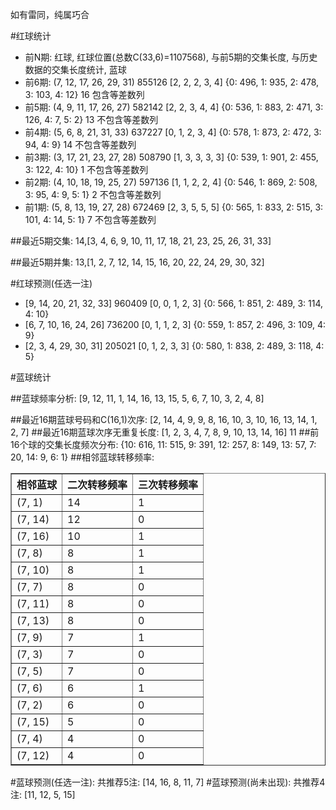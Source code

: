 <!-- 
.. title: 双色球2016132期(2016-11-10)数据分析报告
.. slug: slott-2016132-2016-11-10-report
.. date: 2016-11-11 08:00:00 UTC+08:00
.. tags: Lottery
.. link: 
.. description: 
.. type: text
-->

如有雷同，纯属巧合

<!-- TEASER_END-->

#红球统计

- 前N期: 红球, 红球位置(总数C(33,6)=1107568), 与前5期的交集长度, 与历史数据的交集长度统计, 蓝球
- 前6期: (7, 12, 17, 26, 29, 31) 855126 [2, 2, 2, 3, 4] {0: 496, 1: 935, 2: 478, 3: 103, 4: 12} 16 包含等差数列
- 前5期: (4, 9, 11, 17, 26, 27) 582142 [2, 2, 3, 4, 4] {0: 536, 1: 883, 2: 471, 3: 126, 4: 7, 5: 2} 13 不包含等差数列
- 前4期: (5, 6, 8, 21, 31, 33) 637227 [0, 1, 2, 3, 4] {0: 578, 1: 873, 2: 472, 3: 94, 4: 9} 14 不包含等差数列
- 前3期: (3, 17, 21, 23, 27, 28) 508790 [1, 3, 3, 3, 3] {0: 539, 1: 901, 2: 455, 3: 122, 4: 10} 1 不包含等差数列
- 前2期: (4, 10, 18, 19, 25, 27) 597136 [1, 1, 2, 2, 4] {0: 546, 1: 869, 2: 508, 3: 95, 4: 9, 5: 1} 2 不包含等差数列
- 前1期: (5, 8, 13, 19, 27, 28) 672469 [2, 3, 5, 5, 5] {0: 565, 1: 833, 2: 515, 3: 101, 4: 14, 5: 1} 7 不包含等差数列

##最近5期交集:
14,[3, 4, 6, 9, 10, 11, 17, 18, 21, 23, 25, 26, 31, 33]

##最近5期并集:
13,[1, 2, 7, 12, 14, 15, 16, 20, 22, 24, 29, 30, 32]

#红球预测(任选一注)

- [9, 14, 20, 21, 32, 33] 960409 [0, 0, 1, 2, 3] {0: 566, 1: 851, 2: 489, 3: 114, 4: 10}
- [6, 7, 10, 16, 24, 26] 736200 [0, 1, 1, 2, 3] {0: 559, 1: 857, 2: 496, 3: 109, 4: 9}
- [2, 3, 4, 29, 30, 31] 205021 [0, 1, 2, 3, 3] {0: 580, 1: 838, 2: 489, 3: 118, 4: 5}

#蓝球统计

##蓝球频率分析:
[9, 12, 11, 1, 14, 16, 13, 15, 5, 6, 7, 10, 3, 2, 4, 8]

##最近16期蓝球号码和C(16,1)次序:
 [2, 14, 4, 9, 9, 8, 16, 10, 3, 10, 16, 13, 14, 1, 2, 7]
##最近16期蓝球次序无重复长度:
 [1, 2, 3, 4, 7, 8, 9, 10, 13, 14, 16] 11
##前16个球的交集长度频次分布:
{10: 616, 11: 515, 9: 391, 12: 257, 8: 149, 13: 57, 7: 20, 14: 9, 6: 1}
##相邻蓝球转移频率:
 <table border="1" class="table table-striped dataframe">
  <thead>
    <tr style="text-align: right;">
      <th>相邻蓝球</th>
      <th>二次转移频率</th>
      <th>三次转移频率</th>
    </tr>
  </thead>
  <tbody>
    <tr>
      <td>(7, 1)</td>
      <td>14</td>
      <td>1</td>
    </tr>
    <tr>
      <td>(7, 14)</td>
      <td>12</td>
      <td>0</td>
    </tr>
    <tr>
      <td>(7, 16)</td>
      <td>10</td>
      <td>1</td>
    </tr>
    <tr>
      <td>(7, 8)</td>
      <td>8</td>
      <td>1</td>
    </tr>
    <tr>
      <td>(7, 10)</td>
      <td>8</td>
      <td>1</td>
    </tr>
    <tr>
      <td>(7, 7)</td>
      <td>8</td>
      <td>0</td>
    </tr>
    <tr>
      <td>(7, 11)</td>
      <td>8</td>
      <td>0</td>
    </tr>
    <tr>
      <td>(7, 13)</td>
      <td>8</td>
      <td>0</td>
    </tr>
    <tr>
      <td>(7, 9)</td>
      <td>7</td>
      <td>1</td>
    </tr>
    <tr>
      <td>(7, 3)</td>
      <td>7</td>
      <td>0</td>
    </tr>
    <tr>
      <td>(7, 5)</td>
      <td>7</td>
      <td>0</td>
    </tr>
    <tr>
      <td>(7, 6)</td>
      <td>6</td>
      <td>1</td>
    </tr>
    <tr>
      <td>(7, 2)</td>
      <td>6</td>
      <td>0</td>
    </tr>
    <tr>
      <td>(7, 15)</td>
      <td>5</td>
      <td>0</td>
    </tr>
    <tr>
      <td>(7, 4)</td>
      <td>4</td>
      <td>0</td>
    </tr>
    <tr>
      <td>(7, 12)</td>
      <td>4</td>
      <td>0</td>
    </tr>
  </tbody>
</table>
#蓝球预测(任选一注):
共推荐5注: [14, 16, 8, 11, 7]
#蓝球预测(尚未出现):
共推荐4注: [11, 12, 5, 15]

